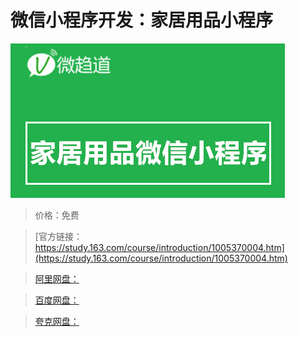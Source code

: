 # 微信小程序开发：家居用品小程序

![img](../../../assets/study163/free/9ae86762-f463-4a9d-9561-7ef2ebd94734.png)

> 价格：免费

> [官方链接：https://study.163.com/course/introduction/1005370004.htm](https://study.163.com/course/introduction/1005370004.htm)

> [阿里网盘：]()

> [百度网盘：]()

> [夸克网盘：]()

